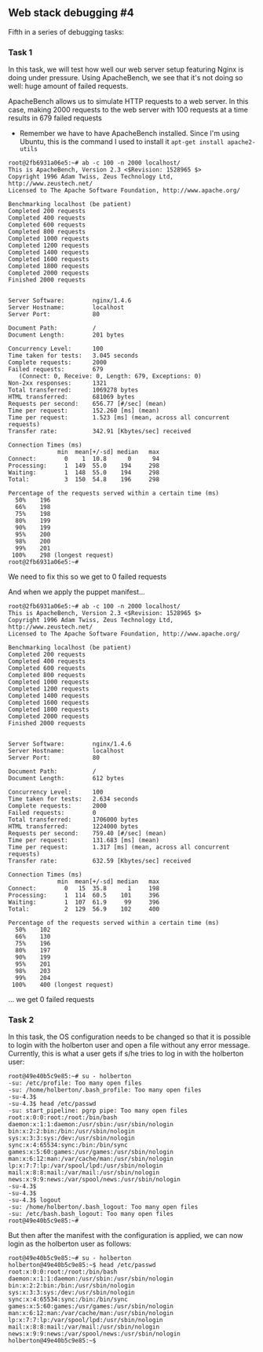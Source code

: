 ## Web stack debugging #4

Fifth in a series of debugging tasks:

### Task 1

<p>In this task, we will test how well our web server setup featuring Nginx is doing under pressure. Using ApacheBench, we see that it's not doing so well: huge amount of failed requests.</p>

<p>ApacheBench allows us to simulate HTTP requests to a web server. In this case, making 2000 requests to the web server with 100 requests at a time results in 679 failed requests</p>

* Remember we have to have ApacheBench installed. Since I'm using Ubuntu, this is the command I used to install it
```apt-get install apache2-utils```

```
root@2fb6931a06e5:~# ab -c 100 -n 2000 localhost/
This is ApacheBench, Version 2.3 <$Revision: 1528965 $>
Copyright 1996 Adam Twiss, Zeus Technology Ltd, http://www.zeustech.net/
Licensed to The Apache Software Foundation, http://www.apache.org/

Benchmarking localhost (be patient)
Completed 200 requests
Completed 400 requests
Completed 600 requests
Completed 800 requests
Completed 1000 requests
Completed 1200 requests
Completed 1400 requests
Completed 1600 requests
Completed 1800 requests
Completed 2000 requests
Finished 2000 requests


Server Software:        nginx/1.4.6
Server Hostname:        localhost
Server Port:            80

Document Path:          /
Document Length:        201 bytes

Concurrency Level:      100
Time taken for tests:   3.045 seconds
Complete requests:      2000
Failed requests:        679
   (Connect: 0, Receive: 0, Length: 679, Exceptions: 0)
Non-2xx responses:      1321
Total transferred:      1069278 bytes
HTML transferred:       681069 bytes
Requests per second:    656.77 [#/sec] (mean)
Time per request:       152.260 [ms] (mean)
Time per request:       1.523 [ms] (mean, across all concurrent requests)
Transfer rate:          342.91 [Kbytes/sec] received

Connection Times (ms)
              min  mean[+/-sd] median   max
Connect:        0    1  10.8      0      94
Processing:     1  149  55.0    194     298
Waiting:        1  148  55.0    194     298
Total:          3  150  54.8    196     298

Percentage of the requests served within a certain time (ms)
  50%    196
  66%    198
  75%    198
  80%    199
  90%    199
  95%    200
  98%    200
  99%    201
 100%    298 (longest request)
root@2fb6931a06e5:~# 
```

<p>We need to fix this so we get to 0 failed requests</p>

<p>And when we apply the puppet manifest...</p>

```
root@2fb6931a06e5:~# ab -c 100 -n 2000 localhost/
This is ApacheBench, Version 2.3 <$Revision: 1528965 $>
Copyright 1996 Adam Twiss, Zeus Technology Ltd, http://www.zeustech.net/
Licensed to The Apache Software Foundation, http://www.apache.org/

Benchmarking localhost (be patient)
Completed 200 requests
Completed 400 requests
Completed 600 requests
Completed 800 requests
Completed 1000 requests
Completed 1200 requests
Completed 1400 requests
Completed 1600 requests
Completed 1800 requests
Completed 2000 requests
Finished 2000 requests


Server Software:        nginx/1.4.6
Server Hostname:        localhost
Server Port:            80

Document Path:          /
Document Length:        612 bytes

Concurrency Level:      100
Time taken for tests:   2.634 seconds
Complete requests:      2000
Failed requests:        0
Total transferred:      1706000 bytes
HTML transferred:       1224000 bytes
Requests per second:    759.40 [#/sec] (mean)
Time per request:       131.683 [ms] (mean)
Time per request:       1.317 [ms] (mean, across all concurrent requests)
Transfer rate:          632.59 [Kbytes/sec] received

Connection Times (ms)
              min  mean[+/-sd] median   max
Connect:        0   15  35.8      1     198
Processing:     1  114  60.5    101     396
Waiting:        1  107  61.9     99     396
Total:          2  129  56.9    102     400

Percentage of the requests served within a certain time (ms)
  50%    102
  66%    130
  75%    196
  80%    197
  90%    199
  95%    201
  98%    203
  99%    204
 100%    400 (longest request)
```

<p>... we get 0 failed requests</p>

### Task 2
<p> In this task, the OS configuration needs to be changed so that it is possible to login with the holberton user and open a file without any error message. Currently, this is what a user gets if s/he tries to log in with the holberton user: </p>

```
root@49e40b5c9e85:~# su - holberton
-su: /etc/profile: Too many open files
-su: /home/holberton/.bash_profile: Too many open files
-su-4.3$ 
-su-4.3$ head /etc/passwd
-su: start_pipeline: pgrp pipe: Too many open files
root:x:0:0:root:/root:/bin/bash
daemon:x:1:1:daemon:/usr/sbin:/usr/sbin/nologin
bin:x:2:2:bin:/bin:/usr/sbin/nologin
sys:x:3:3:sys:/dev:/usr/sbin/nologin
sync:x:4:65534:sync:/bin:/bin/sync
games:x:5:60:games:/usr/games:/usr/sbin/nologin
man:x:6:12:man:/var/cache/man:/usr/sbin/nologin
lp:x:7:7:lp:/var/spool/lpd:/usr/sbin/nologin
mail:x:8:8:mail:/var/mail:/usr/sbin/nologin
news:x:9:9:news:/var/spool/news:/usr/sbin/nologin
-su-4.3$ 
-su-4.3$ 
-su-4.3$ logout
-su: /home/holberton/.bash_logout: Too many open files
-su: /etc/bash.bash_logout: Too many open files
root@49e40b5c9e85:~# 
```

<p> But then after the manifest with the configuration is applied, we can now login as the holberton user as follows:</p>

```
root@49e40b5c9e85:~# su - holberton
holberton@49e40b5c9e85:~$ head /etc/passwd
root:x:0:0:root:/root:/bin/bash
daemon:x:1:1:daemon:/usr/sbin:/usr/sbin/nologin
bin:x:2:2:bin:/bin:/usr/sbin/nologin
sys:x:3:3:sys:/dev:/usr/sbin/nologin
sync:x:4:65534:sync:/bin:/bin/sync
games:x:5:60:games:/usr/games:/usr/sbin/nologin
man:x:6:12:man:/var/cache/man:/usr/sbin/nologin
lp:x:7:7:lp:/var/spool/lpd:/usr/sbin/nologin
mail:x:8:8:mail:/var/mail:/usr/sbin/nologin
news:x:9:9:news:/var/spool/news:/usr/sbin/nologin
holberton@49e40b5c9e85:~$ 
```
